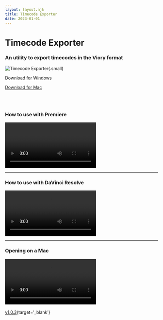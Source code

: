 ```yaml
---
layout: layout.njk
title: Timecode Exporter
date: 2023-01-01
---
```


# Timecode Exporter
### An utility to export timecodes in the Viory format

![Timecode Exporter](/img/timecode-exporter.png){.small}



[Download for Windows](https://github.com/Timecode-Exporter/Timecode-Exporter/releases/download/v1.0.3/Windows_v1.0.3.zip)

[Download for Mac](https://github.com/Timecode-Exporter/Timecode-Exporter/releases/download/v1.0.3/Mac_v1.0.3.zip)


<br><br>
### How to use with Premiere
<video controls preload="metadata"><source src="/video/Premiere | Timecode Exporter Tutorial.webm#t=0.1" type="video/mp4"/></video>

***

### How to use with DaVinci Resolve
<video controls preload="metadata"><source src="/video/Resolve | Timecode Exporter Tutorial.webm#t=0.1" type="video/mp4"/></video>

***

### Opening on a Mac
<video controls preload="metadata"><source src="/video/Opening on a Mac.webm#t=0.1" type="video/mp4"/></video>
<br><br>
[v1.0.3](https://github.com/Timecode-Exporter/Timecode-Exporter){target='_blank'}
